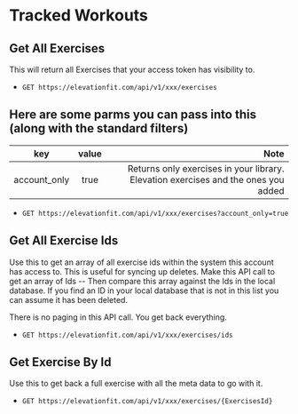 # Tracked Workouts

## Get All Exercises

This will return all Exercises that your access token has visibility to.


* `GET https://elevationfit.com/api/v1/xxx/exercises`

## Here are some parms you can pass into this (along with the standard filters)

| key        | value           | Note  |
| ---------- |:---------------:| -----:|
| account_only      | true | Returns only exercises in your library. Elevation exercises and the ones you added |

* `GET https://elevationfit.com/api/v1/xxx/exercises?account_only=true`

## Get All Exercise Ids

Use this to get an array of all exercise ids within the system this account has access to. This is useful for syncing up deletes. Make this API call to get an array of Ids -- Then compare this array against the Ids in the local database. If you find an ID in your local database that is not in this list you can assume it has been deleted. 

There is no paging in this API call. You get back everything.

* `GET https://elevationfit.com/api/v1/xxx/exercises/ids`

## Get Exercise By Id

Use this to get back a full exercise with all the meta data to go with it. 

* `GET https://elevationfit.com/api/v1/xxx/exercises/{ExercisesId}`